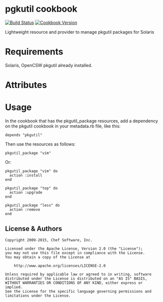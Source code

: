 pgkutil cookbook
================
[![Build Status](https://travis-ci.org/chef-cookbooks/pgkutil.svg?branch=master)](http://travis-ci.org/chef-cookbooks/pgkutil)
[![Cookbook Version](https://img.shields.io/cookbook/v/pgkutil.svg)](https://supermarket.chef.io/cookbooks/pgkutil)

Lightweight resource and provider to manage pkgutil packages for Solaris

Requirements
============

Solaris, OpenCSW pkgutil already installed.

Attributes
==========

Usage
=====

In the cookbook that has the pkgutil_package resources, add a
dependency on the pkgutil cookbook in your metadata.rb file, like
this:

    depends "pkgutil"

Then use the resources as follows:

    pkgutil_package "vim"

Or:

    pkgutil_package "vim" do 
      action :install
    end

    pkgutil_package "top" do
      action :upgrade
    end

    pkgutil_package "less" do 
      action :remove
    end


License & Authors
-----------------
```text
Copyright 2009-2015, Chef Software, Inc.

Licensed under the Apache License, Version 2.0 (the "License");
you may not use this file except in compliance with the License.
You may obtain a copy of the License at

    http://www.apache.org/licenses/LICENSE-2.0

Unless required by applicable law or agreed to in writing, software
distributed under the License is distributed on an "AS IS" BASIS,
WITHOUT WARRANTIES OR CONDITIONS OF ANY KIND, either express or implied.
See the License for the specific language governing permissions and
limitations under the License.
```
